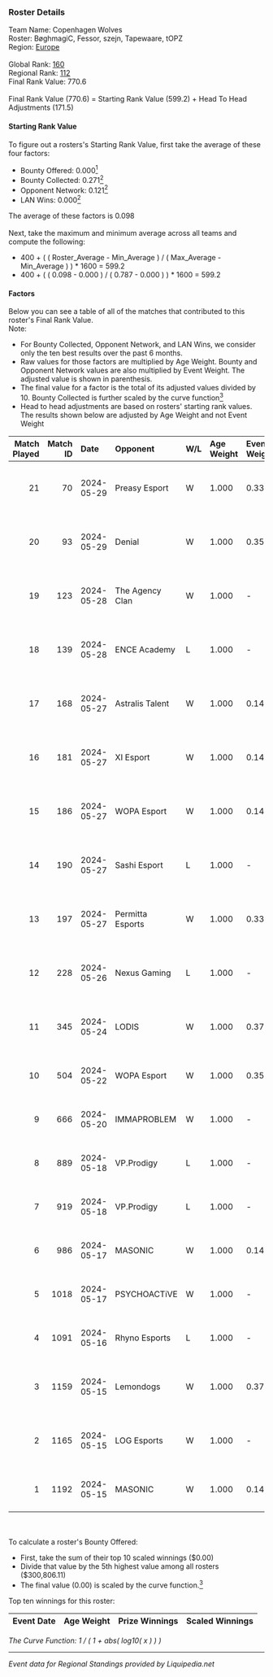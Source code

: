 ### Roster Details<br />
Team Name: Copenhagen Wolves<br />
Roster: BøghmagiC, Fessor, szejn, Tapewaare, tOPZ<br />
Region: [Europe]( ../standings_europe.md)<br />
<br />
Global Rank: [160](../standings_global.md)<br />
Regional Rank: [112]( ../standings_europe.md)<br />
Final Rank Value:  770.6<br />
<br />
Final Rank Value (770.6) = Starting Rank Value (599.2) + Head To Head Adjustments (171.5)<br />

#### Starting Rank Value<br />
To figure out a rosters's Starting Rank Value, first take the average of these four factors:<br />
- Bounty Offered: 0.000[<sup>1</sup>](#table2)
- Bounty Collected: 0.271[<sup>2</sup>](#table1)
- Opponent Network: 0.121[<sup>2</sup>](#table1)
- LAN Wins: 0.000[<sup>2</sup>](#table1)

The average of these factors is 0.098<br />
<br />
Next, take the maximum and minimum average across all teams and compute the following:<br />
- 400 + ( ( Roster_Average - Min_Average ) / ( Max_Average - Min_Average ) ) * 1600 = 599.2
- 400 + ( ( 0.098 - 0.000 ) / ( 0.787 - 0.000 ) ) * 1600 = 599.2


#### Factors<br />
Below you can see a table of all of the matches that contributed to this roster's Final Rank Value.<br />
Note:<br />

- For Bounty Collected, Opponent Network, and LAN Wins, we consider only the ten best results over the past 6 months.
- Raw values for those factors are multiplied by Age Weight. Bounty and Opponent Network values are also multiplied by Event Weight. The adjusted value is shown in parenthesis.
- The final value for a factor is the total of its adjusted values divided by 10. Bounty Collected is further scaled by the curve function[<sup>3</sup>](#curveFunction)
- Head to head adjustments are based on rosters' starting rank values. The results shown below are adjusted by Age Weight and not Event Weight
<span id="table1"></span><br />


| Match Played | Match ID | Date       | Opponent         | W/L | Age Weight | Event Weight | Bounty Collected | Opponent Network | LAN Wins  | H2H Adj. | Roster                                    |
| -: | -: | :- | :- | :- | :- | :- | :- | :- | :- | -: | :- |
|           21 |       70 | 2024-05-29 | Preasy Esport    | W   | 1.000      | 0.333        | 0.008 (0.003)    | 0.705 (0.235)    | 0 (0.000) |    13.32 | BøghmagiC, Fessor, szejn, Tapewaare, tOPZ |
|           20 |       93 | 2024-05-29 | Denial           | W   | 1.000      | 0.354        | 0.000 (0.000)    | 0.138 (0.049)    | 0 (0.000) |     9.36 | BøghmagiC, Fessor, szejn, Tapewaare, tOPZ |
|           19 |      123 | 2024-05-28 | The Agency Clan  | W   | 1.000      | -            | -                | -                | 0 (0.000) |     6.99 | BøghmagiC, Fessor, szejn, Tapewaare, tOPZ |
|           18 |      139 | 2024-05-28 | ENCE Academy     | L   | 1.000      | -            | -                | -                | -         |   -15.50 | BøghmagiC, Fessor, szejn, Tapewaare, tOPZ |
|           17 |      168 | 2024-05-27 | Astralis Talent  | W   | 1.000      | 0.143        | 0.012 (0.002)    | 0.452 (0.065)    | 0 (0.000) |    16.08 | BøghmagiC, Fessor, szejn, Tapewaare, tOPZ |
|           16 |      181 | 2024-05-27 | XI Esport        | W   | 1.000      | 0.143        | 0.001 (0.000)    | 0.277 (0.040)    | 0 (0.000) |    13.89 | BøghmagiC, Fessor, szejn, Tapewaare, tOPZ |
|           15 |      186 | 2024-05-27 | WOPA Esport      | W   | 1.000      | 0.143        | 0.003 (0.000)    | 0.594 (0.085)    | 0 (0.000) |    16.14 | BøghmagiC, Fessor, szejn, Tapewaare, tOPZ |
|           14 |      190 | 2024-05-27 | Sashi Esport     | L   | 1.000      | -            | -                | -                | -         |    -1.62 | BøghmagiC, Fessor, szejn, Tapewaare, tOPZ |
|           13 |      197 | 2024-05-27 | Permitta Esports | W   | 1.000      | 0.333        | 0.025 (0.008)    | 1.000 (0.333)    | 0 (0.000) |    20.47 | BøghmagiC, Fessor, szejn, Tapewaare, tOPZ |
|           12 |      228 | 2024-05-26 | Nexus Gaming     | L   | 1.000      | -            | -                | -                | -         |    -8.91 | BøghmagiC, Fessor, szejn, Tapewaare, tOPZ |
|           11 |      345 | 2024-05-24 | LODIS            | W   | 1.000      | 0.372        | 0.001 (0.000)    | 0.140 (0.052)    | 0 (0.000) |    10.92 | artie, Basso, BøghmagiC, Fessor, szejn    |
|           10 |      504 | 2024-05-22 | WOPA Esport      | W   | 1.000      | 0.354        | 0.003 (0.001)    | 0.594 (0.210)    | 0 (0.000) |    18.62 | BøghmagiC, Fessor, szejn, tOPZ, vigg0     |
|            9 |      666 | 2024-05-20 | IMMAPROBLEM      | W   | 1.000      | -            | -                | -                | 0 (0.000) |    12.40 | BøghmagiC, Fessor, Svedjehed, szejn, tOPZ |
|            8 |      889 | 2024-05-18 | VP.Prodigy       | L   | 1.000      | -            | -                | -                | -         |    -7.94 | Basso, BøghmagiC, Fessor, szejn, vigg0    |
|            7 |      919 | 2024-05-18 | VP.Prodigy       | L   | 1.000      | -            | -                | -                | -         |    -8.50 | Basso, BøghmagiC, Fessor, szejn, vigg0    |
|            6 |      986 | 2024-05-17 | MASONIC          | W   | 1.000      | 0.143        | 0.018 (0.003)    | 0.182 (0.026)    | -         |    21.86 | Basso, BøghmagiC, Fessor, szejn, vigg0    |
|            5 |     1018 | 2024-05-17 | PSYCHOACTiVE     | W   | 1.000      | -            | -                | -                | -         |    10.14 | Basso, BøghmagiC, Fessor, szejn, vigg0    |
|            4 |     1091 | 2024-05-16 | Rhyno Esports    | L   | 1.000      | -            | -                | -                | -         |    -4.69 | Basso, BøghmagiC, Fessor, szejn, vigg0    |
|            3 |     1159 | 2024-05-15 | Lemondogs        | W   | 1.000      | 0.372        | -                | 0.314 (0.117)    | -         |    15.30 | artie, Basso, BøghmagiC, Fessor, szejn    |
|            2 |     1165 | 2024-05-15 | LOG Esports      | W   | 1.000      | -            | -                | -                | -         |     9.30 | artie, Basso, BøghmagiC, Fessor, szejn    |
|            1 |     1192 | 2024-05-15 | MASONIC          | W   | 1.000      | 0.143        | 0.018 (0.003)    | -                | -         |    23.82 | Basso, BøghmagiC, Fessor, szejn, vigg0    |

<br />
<span id="table2"></span><br />
To calculate a roster's Bounty Offered:<br />

- First, take the sum of their top 10 scaled winnings ($0.00)
- Divide that value by the 5th highest value among all rosters ($300,806.11)
- The final value (0.00) is scaled by the curve function.[<sup>3</sup>](#curveFunction)

Top ten winnings for this roster:<br />

| Event Date | Age Weight | Prize Winnings | Scaled Winnings |
| :- | -: | :- | :- |


<span id="curveFunction"></span>_The Curve Function: 1 / ( 1 + abs( log10( x ) ) )_<br />

---
_Event data for Regional Standings provided by Liquipedia.net_<br />
